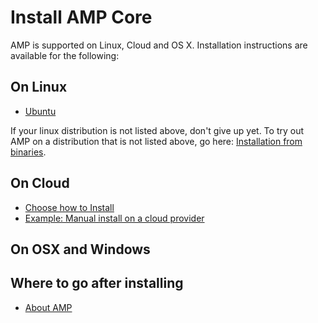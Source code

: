 # Install AMP Core

AMP is supported on Linux, Cloud and OS X. Installation instructions are available for the following:

## On Linux
* [Ubuntu](./linux/ubuntulinux.md)

If your linux distribution is not listed above, don't give up yet. To try out AMP on a distribution that is not listed above, go here: [Installation from binaries](./binaries.md).

## On Cloud
* [Choose how to Install](./cloud/overview.md)
* [Example: Manual install on a cloud provider](./cloud/cloud-ex-aws.md)

## On OSX and Windows


## Where to go after installing
* [About AMP](../index.md)
